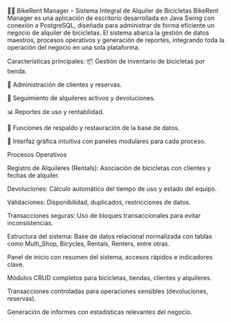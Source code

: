 🚴‍♂️ BikeRent Manager – Sistema Integral de Alquiler de Bicicletas
BikeRent Manager es una aplicación de escritorio desarrollada en Java Swing con conexión a PostgreSQL, diseñada para administrar de forma eficiente un negocio de alquiler de bicicletas. El sistema abarca la gestión de datos maestros, procesos operativos y generación de reportes, integrando toda la operación del negocio en una sola plataforma.

Características principales:
📦 Gestión de inventario de bicicletas por tienda.

👥 Administración de clientes y reservas.

🔄 Seguimiento de alquileres activos y devoluciones.

📊 Reportes de uso y rentabilidad.

💾 Funciones de respaldo y restauración de la base de datos.

🔐 Interfaz gráfica intuitiva con paneles modulares para cada proceso.

Procesos Operativos

Registro de Alquileres (Rentals): Asociación de bicicletas con clientes y fechas de alquiler.

Devoluciones: Cálculo automático del tiempo de uso y estado del equipo.

Validaciones: Disponibilidad, duplicados, restricciones de datos.

Transacciones seguras: Uso de bloques transaccionales para evitar inconsistencias.

Estructura del sistema:
Base de datos relacional normalizada con tablas como Multi_Shop, Bicycles, Rentals, Renters, entre otras.

Panel de inicio con resumen del sistema, accesos rápidos e indicadores clave.

Módulos CRUD completos para bicicletas, tiendas, clientes y alquileres.

Transacciones controladas para operaciones sensibles (devoluciones, reservas).

Generación de informes con estadísticas relevantes del negocio.
